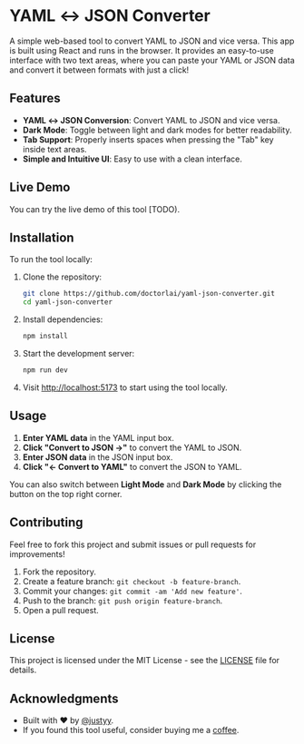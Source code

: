 # YAML ↔ JSON Converter

A simple web-based tool to convert YAML to JSON and vice versa. This app is built using React and runs in the browser. It provides an easy-to-use interface with two text areas, where you can paste your YAML or JSON data and convert it between formats with just a click!

## Features

- **YAML ↔ JSON Conversion**: Convert YAML to JSON and vice versa.
- **Dark Mode**: Toggle between light and dark modes for better readability.
- **Tab Support**: Properly inserts spaces when pressing the "Tab" key inside text areas.
- **Simple and Intuitive UI**: Easy to use with a clean interface.

## Live Demo

You can try the live demo of this tool [TODO).

## Installation

To run the tool locally:

1. Clone the repository:
    ```bash
    git clone https://github.com/doctorlai/yaml-json-converter.git
    cd yaml-json-converter
    ```

2. Install dependencies:
    ```bash
    npm install
    ```

3. Start the development server:
    ```bash
    npm run dev
    ```

4. Visit [http://localhost:5173](http://localhost:5173) to start using the tool locally.

## Usage

1. **Enter YAML data** in the YAML input box.
2. **Click "Convert to JSON →"** to convert the YAML to JSON.
3. **Enter JSON data** in the JSON input box.
4. **Click "← Convert to YAML"** to convert the JSON to YAML.

You can also switch between **Light Mode** and **Dark Mode** by clicking the button on the top right corner.

## Contributing

Feel free to fork this project and submit issues or pull requests for improvements!

1. Fork the repository.
2. Create a feature branch: `git checkout -b feature-branch`.
3. Commit your changes: `git commit -am 'Add new feature'`.
4. Push to the branch: `git push origin feature-branch`.
5. Open a pull request.

## License

This project is licensed under the MIT License - see the [LICENSE](LICENSE) file for details.

## Acknowledgments

- Built with ❤️ by [@justyy](https://github.com/doctorlai).
- If you found this tool useful, consider buying me a [coffee](https://justyy.com/out/bmc).

